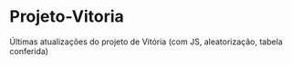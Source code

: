 # Projeto-Vitoria
Últimas atualizações do projeto de Vitória (com JS, aleatorização, tabela conferida)
